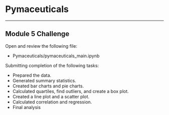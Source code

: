 # Pymaceuticals

---

## Module 5 Challenge

Open and review the following file:
* Pymaceuticals/pymaceuticals_main.ipynb

Submitting completion of the following tasks:
* Prepared the data.
* Generated summary statistics.
* Created bar charts and pie charts.
* Calculated quartiles, find outliers, and create a box plot.
* Created a line plot and a scatter plot.
* Calculated correlation and regression.
* Final analysis
